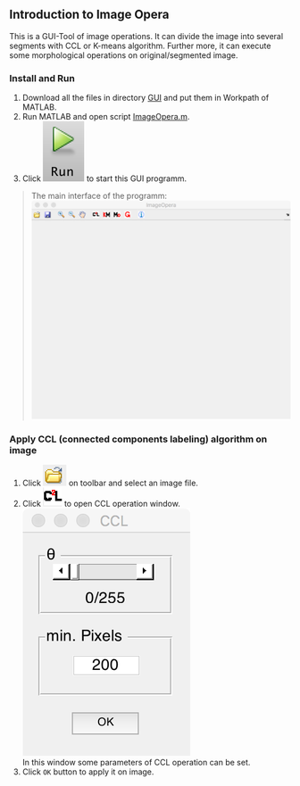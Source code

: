## Introduction to Image Opera
This is a GUI-Tool of image operations. It can divide the image into several segments with CCL or K-means algorithm. Further more, it can execute some morphological operations on original/segmented image.

### Install and Run
1. Download all the files in directory [GUI](https://github.com/wenyi1994/Machine-Vision/tree/master/Assignment4/GUI) and put them in Workpath of MATLAB.
2. Run MATLAB and open script [ImageOpera.m](https://github.com/wenyi1994/Machine-Vision/blob/master/Assignment4/GUI/ImageOpera.m).
3. Click ![image](https://github.com/wenyi1994/Machine-Vision/blob/master/Assignment4/GUI/pics/MATLAB_RUN.png) to start this GUI programm.
> The main interface of the programm: ![image](https://github.com/wenyi1994/Machine-Vision/blob/master/Assignment4/GUI/pics/GUI_Start.png)

### Apply CCL (connected components labeling) algorithm on image
1. Click ![image](https://github.com/wenyi1994/Machine-Vision/blob/master/Assignment4/GUI/pics/open_button.png) on toolbar and select an image file.
2. Click ![image](https://github.com/wenyi1994/Machine-Vision/blob/master/Assignment4/GUI/pics/CCL_button.png) to open CCL operation window.  
![image](https://github.com/wenyi1994/Machine-Vision/blob/master/Assignment4/GUI/pics/CCL_window.png)  
In this window some parameters of CCL operation can be set.
3. Click `OK` button to apply it on image.
